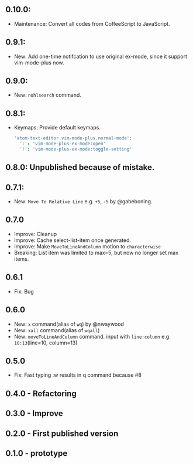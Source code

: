 ## 0.10.0:
- Maintenance: Convert all codes from CoffeeScript to JavaScript.

## 0.9.1:
- New: Add one-time notifcation to use original ex-mode, since it support vim-mode-plus now.

## 0.9.0:
- New: `nohlsearch` command.

## 0.8.1:
- Keymaps: Provide default keymaps.

  ```coffeescript
  'atom-text-editor.vim-mode-plus.normal-mode':
    ':': 'vim-mode-plus-ex-mode:open'
    '!': 'vim-mode-plus-ex-mode:toggle-setting'
  ```

## 0.8.0: Unpublished because of mistake.

## 0.7.1:
- New: `Move To Relative Line` e.g. `+5`, `-5` by @gabeboning.

## 0.7.0
- Improve: Cleanup
- Improve: Cache select-list-item once generated.
- Improve: Make `MoveToLineAndColumn` motion to `characterwise`
- Breaking: List item was limited to max=5, but now no longer set max items.

## 0.6.1
- Fix: Bug

## 0.6.0
- New: `x` command(alias of `wq`) by @nwaywood
- New: `xall` command(alias of `wqall`)
- New: `moveToLineAndColumn` command. input with `line:column` e.g. `10:13`(line=10, column=13)

## 0.5.0
- Fix: Fast typing :w results in q command because #8

## 0.4.0 - Refactoring
## 0.3.0 - Improve
## 0.2.0 - First published version
## 0.1.0 - prototype
